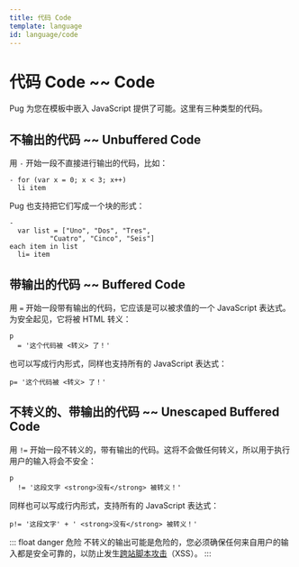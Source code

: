 ```yaml
---
title: 代码 Code
template: language
id: language/code
---
```


# 代码 Code ~~ Code

Pug 为您在模板中嵌入 JavaScript 提供了可能。这里有三种类型的代码。

## 不输出的代码 ~~ Unbuffered Code

用 `-` 开始一段不直接进行输出的代码，比如：

```pug-preview
- for (var x = 0; x < 3; x++)
  li item
```

Pug 也支持把它们写成一个块的形式：

```pug-preview
-
  var list = ["Uno", "Dos", "Tres",
          "Cuatro", "Cinco", "Seis"]
each item in list
  li= item
```

## 带输出的代码 ~~ Buffered Code

用 `=` 开始一段带有输出的代码，它应该是可以被求值的一个 JavaScript 表达式。为安全起见，它将被 HTML 转义：

```pug-preview
p
  = '这个代码被 <转义> 了！'
```

也可以写成行内形式，同样也支持所有的 JavaScript 表达式：

```pug-preview
p= '这个代码被 <转义> 了！'
```

## 不转义的、带输出的代码 ~~ Unescaped Buffered Code

用 `!=` 开始一段不转义的，带有输出的代码。这将不会做任何转义，所以用于执行用户的输入将会不安全：

```pug-preview
p
  != '这段文字 <strong>没有</strong> 被转义！'
```

同样也可以写成行内形式，支持所有的 JavaScript 表达式：

```pug-preview
p!= '这段文字' + ' <strong>没有</strong> 被转义！'
```

::: float danger 危险
不转义的输出可能是危险的，您必须确保任何来自用户的输入都是安全可靠的，以防止发生[跨站脚本攻击][cross-site scripting]（XSS）。
:::

[cross-site scripting]: https://en.wikipedia.org/wiki/Cross-site_scripting
